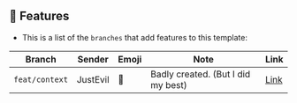 ## 🚀 Features

* This is a list of the `branches` that add features to this template:

Branch | Sender | Emoji | Note | Link
--- | --- | --- | --- | ---
`feat/context` | JustEvil | 🐐 | Badly created. (But I did my best) | [Link](https://github.com/EvilG-MC/epic-template/tree/feat/context)

